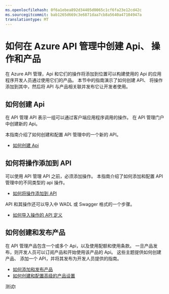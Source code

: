 ```yaml
---
ms.openlocfilehash: 0f6a1ebea892d34405d0065c1cf6fa23e12cd42c
ms.sourcegitcommit: bab1265d669c3e6871daa7cb8a5640a47104947a
translationtype: MT
---
```

<properties 
    pageTitle="如何在 Azure API 管理中创建 Api、 操作和产品" 
    description="了解如何创建 API 管理 Api、 操作和产品。" 
    services="api-management" 
    documentationCenter="" 
    authors="steved0x" 
    manager="dwrede" 
    editor=""/>

<tags 
    ms.service="api-management" 
    ms.workload="mobile" 
    ms.tgt_pltfrm="na" 
    ms.devlang="na" 
    ms.topic="article" 
    ms.date="08/11/2015" 
    ms.author="sdanie"/>

# 如何在 Azure API 管理中创建 Api、 操作和产品

在 Azure API 管理，Api 和它们的操作将添加到位置可以构建使用的 Api 的应用程序开发人员通过使用它们的产品。 本节中的指南演示了如何创建 API、 将操作添加到其中，然后将 API 与产品相关联并发布它让开发者使用。

## <a name="create-apis"> </a>如何创建 Api

在 API 管理 API 表示一组可以通过客户端应用程序调用的操作。 在 API 管理门户中创建新的 Api。

本指南介绍了如何创建和配置 API 管理中的一个新的 API。

-   [如何创建 Api][]

## <a name="add-operations"> </a>如何将操作添加到 API

可以使用 API 管理 API 之前，必须添加操作。 本指南介绍了如何添加和配置 API 管理中的不同类型的 api 操作。

-   [如何将操作添加到 API][]

API 和其操作还可以导入中 WADL 或 Swagger 格式的一个步骤。

-   [如何导入操作的 API 定义][]

## <a name="add-product"> </a>如何创建和发布产品

在 API 管理产品包含一个或多个 Api，以及使用配额和使用条款。 一旦产品发布，则开发人员可以订阅产品和开始使用该产品的 Api。 这些主题提供如何创建产品、 添加一个 API，并将其发布为开发人员提供的指南。

-   [如何添加和发布产品][]
-   [如何创建和配置高级的产品设置][]

[创建产品]: #create-product
[向产品中添加 Api]: #add-apis
[向产品中添加描述性信息]: #add-description
[发布产品]: #publish-product
[使产品开发人员对可见]: #make-visible
[查看订阅服务器产品]: #view-subscribers
[下一步行动]: #next-steps

[api 的管理-]: ./media/

[如何创建 Api]: api-management-howto-create-apis.md
[如何将操作添加到 API]: api-management-howto-add-operations.md
[如何添加和发布产品]: api-management-howto-add-products.md
[监控和分析]: ../api-management-monitoring.md
[如何导入操作的 API 定义]: api-management-howto-import-api.md
[如何创建和配置高级的产品设置]: api-management-howto-product-with-rules.md 
测试t
